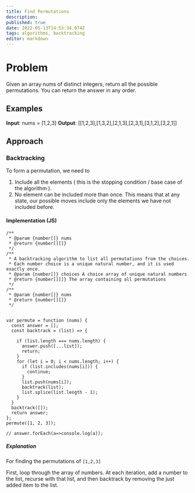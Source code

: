 ```yaml
---
title: Find Permutations
description: 
published: true
date: 2022-05-13T14:53:34.074Z
tags: algorithms, backtracking
editor: markdown
---
```


# Problem
Given an array nums of distinct integers, return all the possible permutations. You can return the answer in any order.

## Examples
**Input**: nums = [1,2,3]
**Output**: [[1,2,3],[1,3,2],[2,1,3],[2,3,1],[3,1,2],[3,2,1]]

## Approach 
### Backtracking
To form a permutation, we need to 
1. Include all the elements ( this is the stopping condition / base case of the algorithm ).
2. No element can be included more than once. This means that at any state, our possible moves include only the elements we have not included before.

#### Implementation (JS)
```
/**
 * @param {number[]} nums
 * @return {number[][]}
 */
/**
 * A backtracking algorithm to list all permutations from the choices.
 * Each number choice is a unique natural number, and it is used exactly once.
 * @param {number[]} choices A choice array of unique natural numbers
 * @return {number[][]} The array containing all permutations
 */
/**
 * @param {number[]} nums
 * @return {number[][]}
 */


var permute = function (nums) {
  const answer = [];
  const backtrack = (list) => {

    if (list.length === nums.length) {
      answer.push([...list]);
      return;
    }
    for (let i = 0; i < nums.length; i++) {
      if (list.includes(nums[i])) {
        continue;
      }
      list.push(nums[i]);
      backtrack(list);
      list.splice(list.length - 1);
    }
  }
  backtrack([]);
  return answer;
};
permute([1, 2, 3]);

// answer.forEach(a=>console.log(a));
```

##### Explanation
For finding the permutations of `[1,2,3]`

First, loop through the array of numbers. At each iteration, add a number to the list, recurse with that list, and then backtrack by removing the just added item to the list.